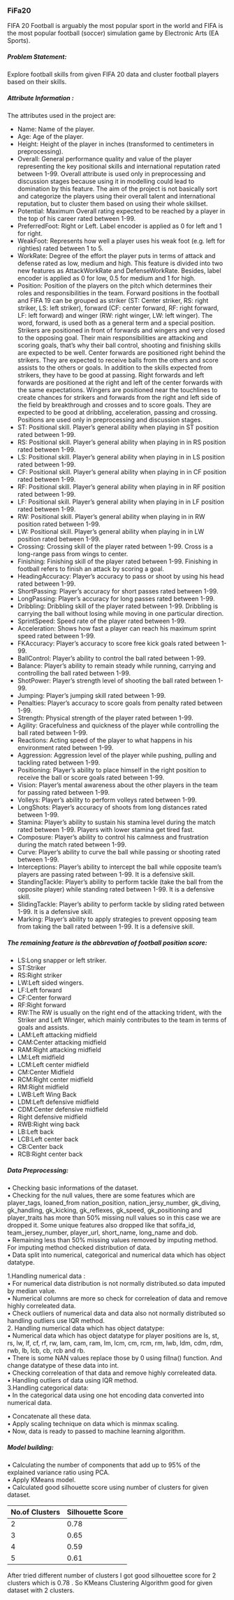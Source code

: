### FiFa20

FIFA 20 Football is arguably the most popular sport in the world and FIFA is the most popular football (soccer) simulation game by Electronic Arts (EA Sports).<br>
##### Problem Statement:
Explore football skills from given FIFA 20 data and cluster football players based on their skills.<br>

##### Attribute Information : 
The attributes used in the project are:<br>
*	Name: Name of the player. <br>
*	Age: Age of the player.<br>
*	Height: Height of the player in inches (transformed to centimeters in preprocessing).<br>
*	Overall: General performance quality and value of the player representing the key positional skills and international reputation rated between 1-99. Overall attribute is used only in preprocessing and discussion stages because using it in modelling could lead to domination by this feature. The aim of the project is not basically sort and categorize the players using their overall talent and international reputation, but to cluster them based on using their whole skillset.<br>
* Potential: Maximum Overall rating expected to be reached by a player in the top of his career rated between 1-99.<br>
*	PreferredFoot: Right or Left. Label encoder is applied as 0 for left and 1 for right.<br>
*	WeakFoot: Represents how well a player uses his weak foot (e.g. left for righties) rated between 1 to 5.<br>
*	WorkRate: Degree of the effort the player puts in terms of attack and defense rated as low, medium and high. This feature is divided into two new features as AttackWorkRate and DefenseWorkRate. Besides, label encoder is applied as 0 for low, 0.5 for medium and 1 for high.<br>
*	Position: Position of the players on the pitch which determines their roles and responsibilities in the team. Forward positions in the football and FIFA 19 can be grouped as striker (ST: Center striker, RS: right striker, LS: left striker), forward (CF: center forward, RF: right forward, LF: left forward) and winger (RW: right winger, LW: left winger). The word, forward, is used both as a general term and a special position. Strikers are positioned in front of forwards and wingers and very closed to the opposing goal. Their main responsibilities are attacking and scoring goals, that’s why their ball control, shooting and finishing skills are expected to be well. Center forwards are positioned right behind the strikers. They are expected to receive balls from the others and score assists to the others or goals. In addition to the skills expected from strikers, they have to be good at passing. Right forwards and left forwards are positioned at the right and left of the center forwards with the same expectations. Wingers are positioned near the touchlines to create chances for strikers and forwards from the right and left side of the field by breakthrough and crosses and to score goals. They are expected to be good at dribbling, acceleration, passing and crossing. Positions are used only in preprocessing and discussion stages. <br>
*	ST: Positional skill. Player’s general ability when playing in ST position rated between 1-99.<br>
*	RS: Positional skill. Player’s general ability when playing in in RS position rated between 1-99.<br>
*	LS: Positional skill. Player’s general ability when playing in in LS position rated between 1-99.<br>
*	CF: Positional skill. Player’s general ability when playing in in CF position rated between 1-99.<br>
*	RF: Positional skill. Player’s general ability when playing in in RF position rated between 1-99.<br>
*	LF: Positional skill. Player’s general ability when playing in in LF position rated between 1-99.<br>
*	RW: Positional skill. Player’s general ability when playing in in RW position rated between 1-99.<br>
*	LW: Positional skill. Player’s general ability when playing in in LW position rated between 1-99.<br>
*	Crossing: Crossing skill of the player rated between 1-99. Cross is a long-range pass from wings to center.<br>
*	Finishing: Finishing skill of the player rated between 1-99. Finishing in football refers to finish an attack by scoring a goal.<br>
*	HeadingAccuracy: Player’s accuracy to pass or shoot by using his head rated between 1-99.<br>
*	ShortPassing: Player’s accuracy for short passes rated between 1-99.<br>
*	LongPassing: Player’s accuracy for long passes rated between 1-99.<br>
*	Dribbling: Dribbling skill of the player rated between 1-99. Dribbling is carrying the ball without losing while moving in one particular direction.<br>
*	SprintSpeed: Speed rate of the player rated between 1-99.<br>
*	Acceleration: Shows how fast a player can reach his maximum sprint speed rated between 1-99.<br>
*	FKAccuracy: Player’s accuracy to score free kick goals rated between 1-99.<br>
*	BallControl: Player’s ability to control the ball rated between 1-99.<br>
*	Balance: Player’s ability to remain steady while running, carrying and controlling the ball rated between 1-99.<br>
*	ShotPower: Player’s strength level of shooting the ball rated between 1-99.<br>
*	Jumping: Player’s jumping skill rated between 1-99.<br>
*	Penalties: Player’s accuracy to score goals from penalty rated between 1-99.<br>
*	Strength: Physical strength of the player rated between 1-99.<br>
*	Agility: Gracefulness and quickness of the player while controlling the ball rated between 1-99.<br>
*	Reactions: Acting speed of the player to what happens in his environment rated between 1-99.<br>
*	Aggression: Aggression level of the player while pushing, pulling and tackling rated between 1-99.<br>
*	Positioning: Player’s ability to place himself in the right position to receive the ball or score goals rated between 1-99.<br>
*	Vision: Player’s mental awareness about the other players in the team for passing rated between 1-99.<br>
*	Volleys: Player’s ability to perform volleys rated between 1-99.<br>
*	LongShots: Player’s accuracy of shoots from long distances rated between 1-99.<br>
*	Stamina: Player’s ability to sustain his stamina level during the match rated between 1-99. Players with lower stamina get tired fast.<br>
*	Composure: Player’s ability to control his calmness and frustration during the match rated between 1-99.<br>
*	Curve: Player’s ability to curve the ball while passing or shooting rated between 1-99.<br>
*	Interceptions: Player’s ability to intercept the ball while opposite team’s players are passing rated between 1-99. It is a defensive skill.<br>
*	StandingTackle: Player’s ability to perform tackle (take the ball from the opposite player) while standing rated between 1-99. It is a defensive skill.<br>
*	SlidingTackle: Player’s ability to perform tackle by sliding rated between 1-99. It is a defensive skill.<br>
*	Marking: Player’s ability to apply strategies to prevent opposing team from taking the ball rated between 1-99. It is a defensive skill.  <br>

##### The remaining feature is the abbrevation of football position score:
* LS:Long snapper or left striker.
* ST:Striker
* RS:Right striker
* LW:Left sided wingers.
* LF:Left forward
* CF:Center forward
* RF:Right forward
* RW:The RW is usually on the right end of the attacking trident, with the Striker and Left Winger, which mainly contributes to the team in terms of goals and assists.
* LAM:Left attacking midfield
* CAM:Center attacking midfield
* RAM:Right attacking midfield
* LM:Left midfield
* LCM:Left center midfield
* CM:Center Midfield
* RCM:Right center midfield
* RM:Right midfield
* LWB:Left Wing Back
* LDM:Left defensive midfield
* CDM:Center defensive midfield
* Right defensive midfield
* RWB:Right wing back
* LB:Left back
* LCB:Left center back
* CB:Center back
* RCB:Right center back

##### Data Preprocessing:

•	Checking basic informations of the dataset.<br>
•	Checking for the null values, there are some features which are player_tags, loaned_from nation_position, nation_jersy_number, gk_diving, gk_handling, gk_kicking, gk_reflexes, gk_speed, gk_positioning and player_traits has more than 50% missing null values so in this case we are dropped it. Some unique features also dropped like that sofifa_id, team_jersey_number, player_url, short_name, long_name and dob.<br>
•	Remaining less than 50% missing values removed by imputing method. For imputing method checked distribution of data. <br>
•	Data split into numerical, categorical and numerical data which has object datatype.<br>

1.Handling numerical data :<br>
•	For numerical data distribution is not normally distributed.so data imputed by median value.<br>
•	Numerical columns are more so check for correleation of data and remove highly correleated data.<br>
•	Check outliers of numerical data and data also not normally distributed so handling outliers use IQR method.<br>
2. Handling numerical data which has object datatype:<br>
•	Numerical data which has object datatype for player positions are ls, st, rs,  lw, lf, cf, rf, rw, lam, cam, ram, lm, lcm, cm, rcm, rm, lwb, ldm, cdm, rdm, rwb, lb, lcb, cb, rcb and rb.<br>
•	There is some NAN values replace those by 0 using fillna() function. And change datatype of these data into int.<br>
•	Checking correleation of that data and remove highly correleated data.<br>
•	Handling outliers of data using IQR method.<br>
3.Handling categorical data:<br>
•	In the categorical data using one hot encoding data converted into numerical data.<br>

•	Concatenate all these data.<br>
•	Apply scaling technique on data which is minmax scaling.<br>
•	Now, data is ready to passed to machine learning algorithm.<br>

##### Model building:
•	Calculating the number of components that add up to 95% of the explained variance ratio using PCA.<br>
•	Apply KMeans model.<br>
•	Calculated good silhouette score using number of clusters for given dataset.<br>

|No.of Clusters|Silhouette Score|
|---------------|---------------|
|2|0.78|
|3|0.65|
|4|0.59|
|5|0.61|

After tried different number of clusters I got good silhouettee score for 2 clusters which is 0.78 . So KMeans Clustering Algorithm good for given dataset with 2 clusters.

